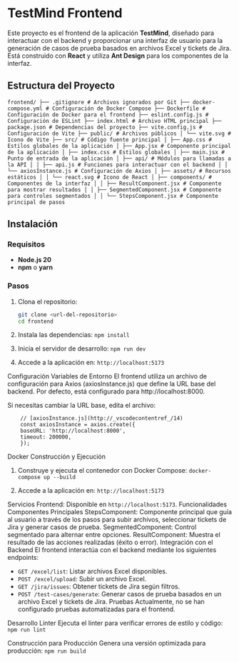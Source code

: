 # TestMind Frontend

Este proyecto es el frontend de la aplicación **TestMind**, diseñado para interactuar con el backend y proporcionar una interfaz de usuario para la generación de casos de prueba basados en archivos Excel y tickets de Jira. Está construido con **React** y utiliza **Ant Design** para los componentes de la interfaz.

## Estructura del Proyecto
```
frontend/ ├── .gitignore # Archivos ignorados por Git ├── docker-compose.yml # Configuración de Docker Compose ├── Dockerfile # Configuración de Docker para el frontend ├── eslint.config.js # Configuración de ESLint ├── index.html # Archivo HTML principal ├── package.json # Dependencias del proyecto ├── vite.config.js # Configuración de Vite ├── public/ # Archivos públicos │ └── vite.svg # Icono de Vite ├── src/ # Código fuente principal │ ├── App.css # Estilos globales de la aplicación │ ├── App.jsx # Componente principal de la aplicación │ ├── index.css # Estilos globales │ ├── main.jsx # Punto de entrada de la aplicación │ ├── api/ # Módulos para llamadas a la API │ │ ├── api.js # Funciones para interactuar con el backend │ │ └── axiosInstance.js # Configuración de Axios │ ├── assets/ # Recursos estáticos │ │ └── react.svg # Icono de React │ ├── components/ # Componentes de la interfaz │ │ ├── ResultComponent.jsx # Componente para mostrar resultados │ │ ├── SegmentedComponent.jsx # Componente para controles segmentados │ │ └── StepsComponent.jsx # Componente principal de pasos
```

## Instalación

### Requisitos

- **Node.js 20**
- **npm** o **yarn**

### Pasos

1. Clona el repositorio:
   ```bash
   git clone <url-del-repositorio>
   cd frontend

2. Instala las dependencias:
    `npm install`

3. Inicia el servidor de desarrollo:
    `npm run dev`

4. Accede a la aplicación en:
    `http://localhost:5173`

Configuración
Variables de Entorno
El frontend utiliza un archivo de configuración para Axios (axiosInstance.js) que define la URL base del backend. Por defecto, está configurado para http://localhost:8000.

Si necesitas cambiar la URL base, edita el archivo:
```
    // [axiosInstance.js](http://_vscodecontentref_/14)
    const axiosInstance = axios.create({
    baseURL: 'http://localhost:8000',
    timeout: 200000,
    });
```

Docker
Construcción y Ejecución
1. Construye y ejecuta el contenedor con Docker Compose:
    `docker-compose up --build`

2. Accede a la aplicación en:
    `http://localhost:5173`


Servicios
Frontend: Disponible en `http://localhost:5173`.
Funcionalidades
Componentes Principales
StepsComponent: Componente principal que guía al usuario a través de los pasos para subir archivos, seleccionar tickets de Jira y generar casos de prueba.
SegmentedComponent: Control segmentado para alternar entre opciones.
ResultComponent: Muestra el resultado de las acciones realizadas (éxito o error).
Integración con el Backend
El frontend interactúa con el backend mediante los siguientes endpoints:

* `GET /excel/list`: Listar archivos Excel disponibles.
* `POST /excel/upload`: Subir un archivo Excel.
* `GET /jira/issues`: Obtener tickets de Jira según filtros.
* `POST /test-cases/generate`: Generar casos de prueba basados en un archivo Excel y tickets de Jira.
Pruebas
Actualmente, no se han configurado pruebas automatizadas para el frontend.

Desarrollo
Linter
Ejecuta el linter para verificar errores de estilo y código:
`npm run lint`

Construcción para Producción
Genera una versión optimizada para producción:
`npm run build`